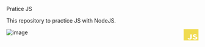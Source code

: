 Pratice JS 

This repository to practice JS with NodeJS.

<img align="right" height="30" width="40" src="https://raw.githubusercontent.com/devicons/devicon/master/icons/javascript/javascript-plain.svg">
<src="https://img.shields.io/badge/JavaScript-F7DF1E?style=for-the-badge&logo=javascript&logoColor=black">

![image](https://img.shields.io/badge/Node.js-339933?style=for-the-badge&logo=nodedotjs&logoColor=white)
